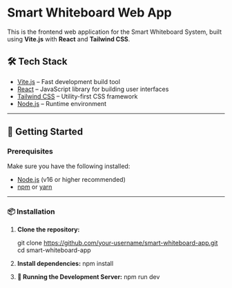 # Smart Whiteboard Web App

This is the frontend web application for the Smart Whiteboard System, built using **Vite.js** with **React** and **Tailwind CSS**.

## 🛠️ Tech Stack

- [Vite.js](https://vitejs.dev/) – Fast development build tool
- [React](https://react.dev/) – JavaScript library for building user interfaces
- [Tailwind CSS](https://tailwindcss.com/) – Utility-first CSS framework
- [Node.js](https://nodejs.org/) – Runtime environment

---

## 🚀 Getting Started

### Prerequisites

Make sure you have the following installed:

- [Node.js](https://nodejs.org/en/) (v16 or higher recommended)
- [npm](https://www.npmjs.com/) or [yarn](https://yarnpkg.com/)

---

### 📦 Installation

1. **Clone the repository:**

   git clone https://github.com/your-username/smart-whiteboard-app.git
   cd smart-whiteboard-app 

2.	**Install dependencies:**
   npm install

3. **🧪 Running the Development Server:**
  npm run dev
